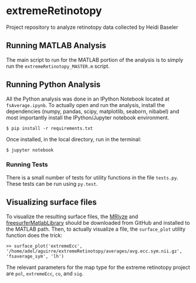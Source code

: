 # extremeRetinotopy
Project repository to analyze retinotopy data collected by Heidi Baseler

## Running MATLAB Analysis

The main script to run for the MATLAB portion of the analysis is to simply run
the `extremeRetinotopy_MASTER.m` script.

## Running Python Analysis

All the Python analysis was done in an IPython Notebook located at
`fsAverage.ipynb`. To actually open and run the analysis, install the
dependencies (numpy, pandas, scipy, matplotlib, seaborn, nibabel) and most
importantly install the IPython/Jupyter notebook environment.

    $ pip install -r requirements.txt

Once installed, in the local directory, run in the terminal:

    $ jupyter notebook

### Running Tests

There is a small number of tests for utility functions in the file `tests.py`.
These tests can be run using `py.test`.

## Visualizing surface files

To visualize the resulting surface files, the [MRlyze](https://github.com/gkaguirrelab/MRlyze)
and [freesurferMatlabLibrary](https://github.com/gkaguirrelab/freesurferMatlabLibrary)
should be downloaded from GitHub and installed to the MATLAB path. Then, to
actually visualize a file, the `surface_plot` utility function does the trick:

    >> surface_plot('extremeEcc', '/home/adel/aguirre/extremeRetinotopy/averages/avg.ecc.sym.nii.gz', 'fsaverage_sym', 'lh')

The relevant parameters for the map type for the extreme retinotopy project are
`pol`, `extremeEcc`, `co`, and `sig`.
